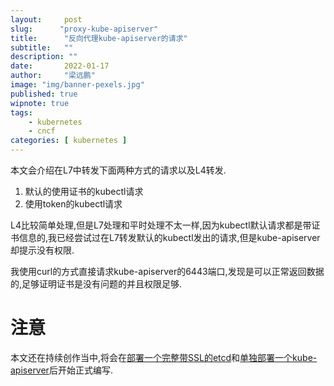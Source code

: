```yaml
---
layout:     post 
slug:      "proxy-kube-apiserver"
title:      "反向代理kube-apiserver的请求"
subtitle:   ""
description: ""
date:       2022-01-17
author:     "梁远鹏"
image: "img/banner-pexels.jpg"
published: true
wipnote: true
tags:
    - kubernetes 
    - cncf
categories: [ kubernetes ]
---  
```



本文会介绍在L7中转发下面两种方式的请求以及L4转发. 

1. 默认的使用证书的kubectl请求  
2. 使用token的kubectl请求  

L4比较简单处理,但是L7处理和平时处理不太一样,因为kubectl默认请求都是带证书信息的,我已经尝试过在L7转发默认的kubectl发出的请求,但是kube-apiserver却提示没有权限.  

我使用curl的方式直接请求kube-apiserver的6443端口,发现是可以正常返回数据的,足够证明证书是没有问题的并且权限足够.

# 注意  

本文还在持续创作当中,将会在[部署一个完整带SSL的etcd](https://liangyuanpeng.com/post/deploy-full-ssl-etcd)和[单独部署一个kube-apiserver](https://liangyuanpeng.com/post/cncf-kubernetes/deploy-kube-apiserver-only-with-etcd)后开始正式编写.